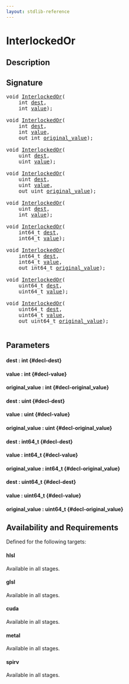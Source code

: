 ```yaml
---
layout: stdlib-reference
---
```


# InterlockedOr

## Description





## Signature 

<pre>
<span class="code_keyword">void</span> <a href="/stdlib-reference/global-decls/interlockedor-0b">InterlockedOr</a>(
    <span class="code_keyword">int</span> <a href="/stdlib-reference/global-decls/interlockedor-0b#decl-dest" class="code_param">dest</a>,
    <span class="code_keyword">int</span> <a href="/stdlib-reference/global-decls/interlockedor-0b#decl-value" class="code_param">value</a>);

<span class="code_keyword">void</span> <a href="/stdlib-reference/global-decls/interlockedor-0b">InterlockedOr</a>(
    <span class="code_keyword">int</span> <a href="/stdlib-reference/global-decls/interlockedor-0b#decl-dest" class="code_param">dest</a>,
    <span class="code_keyword">int</span> <a href="/stdlib-reference/global-decls/interlockedor-0b#decl-value" class="code_param">value</a>,
    <span class="code_keyword">out</span> <span class="code_keyword">int</span> <a href="/stdlib-reference/global-decls/interlockedor-0b#decl-original_value" class="code_param">original_value</a>);

<span class="code_keyword">void</span> <a href="/stdlib-reference/global-decls/interlockedor-0b">InterlockedOr</a>(
    <span class="code_keyword">uint</span> <a href="/stdlib-reference/global-decls/interlockedor-0b#decl-dest" class="code_param">dest</a>,
    <span class="code_keyword">uint</span> <a href="/stdlib-reference/global-decls/interlockedor-0b#decl-value" class="code_param">value</a>);

<span class="code_keyword">void</span> <a href="/stdlib-reference/global-decls/interlockedor-0b">InterlockedOr</a>(
    <span class="code_keyword">uint</span> <a href="/stdlib-reference/global-decls/interlockedor-0b#decl-dest" class="code_param">dest</a>,
    <span class="code_keyword">uint</span> <a href="/stdlib-reference/global-decls/interlockedor-0b#decl-value" class="code_param">value</a>,
    <span class="code_keyword">out</span> <span class="code_keyword">uint</span> <a href="/stdlib-reference/global-decls/interlockedor-0b#decl-original_value" class="code_param">original_value</a>);

<span class="code_keyword">void</span> <a href="/stdlib-reference/global-decls/interlockedor-0b">InterlockedOr</a>(
    <span class="code_keyword">uint</span> <a href="/stdlib-reference/global-decls/interlockedor-0b#decl-dest" class="code_param">dest</a>,
    <span class="code_keyword">int</span> <a href="/stdlib-reference/global-decls/interlockedor-0b#decl-value" class="code_param">value</a>);

<span class="code_keyword">void</span> <a href="/stdlib-reference/global-decls/interlockedor-0b">InterlockedOr</a>(
    int64_t <a href="/stdlib-reference/global-decls/interlockedor-0b#decl-dest" class="code_param">dest</a>,
    int64_t <a href="/stdlib-reference/global-decls/interlockedor-0b#decl-value" class="code_param">value</a>);

<span class="code_keyword">void</span> <a href="/stdlib-reference/global-decls/interlockedor-0b">InterlockedOr</a>(
    int64_t <a href="/stdlib-reference/global-decls/interlockedor-0b#decl-dest" class="code_param">dest</a>,
    int64_t <a href="/stdlib-reference/global-decls/interlockedor-0b#decl-value" class="code_param">value</a>,
    <span class="code_keyword">out</span> int64_t <a href="/stdlib-reference/global-decls/interlockedor-0b#decl-original_value" class="code_param">original_value</a>);

<span class="code_keyword">void</span> <a href="/stdlib-reference/global-decls/interlockedor-0b">InterlockedOr</a>(
    uint64_t <a href="/stdlib-reference/global-decls/interlockedor-0b#decl-dest" class="code_param">dest</a>,
    uint64_t <a href="/stdlib-reference/global-decls/interlockedor-0b#decl-value" class="code_param">value</a>);

<span class="code_keyword">void</span> <a href="/stdlib-reference/global-decls/interlockedor-0b">InterlockedOr</a>(
    uint64_t <a href="/stdlib-reference/global-decls/interlockedor-0b#decl-dest" class="code_param">dest</a>,
    uint64_t <a href="/stdlib-reference/global-decls/interlockedor-0b#decl-value" class="code_param">value</a>,
    <span class="code_keyword">out</span> uint64_t <a href="/stdlib-reference/global-decls/interlockedor-0b#decl-original_value" class="code_param">original_value</a>);

</pre>

## Parameters

#### dest  : int {#decl-dest}
#### value  : int {#decl-value}
#### original\_value  : int {#decl-original_value}
#### dest  : uint {#decl-dest}
#### value  : uint {#decl-value}
#### original\_value  : uint {#decl-original_value}
#### dest  : int64\_t {#decl-dest}
#### value  : int64\_t {#decl-value}
#### original\_value  : int64\_t {#decl-original_value}
#### dest  : uint64\_t {#decl-dest}
#### value  : uint64\_t {#decl-value}
#### original\_value  : uint64\_t {#decl-original_value}

## Availability and Requirements

Defined for the following targets:

#### hlsl
Available in all stages.

#### glsl
Available in all stages.

#### cuda
Available in all stages.

#### metal
Available in all stages.

#### spirv
Available in all stages.



